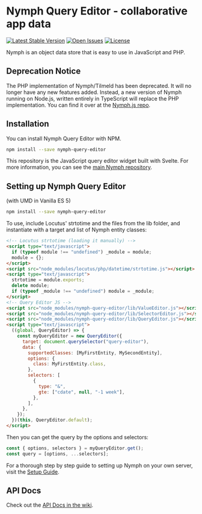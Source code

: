 # Nymph Query Editor - collaborative app data

[![Latest Stable Version](https://img.shields.io/npm/v/nymph-query-editor.svg)](https://www.npmjs.com/package/nymph-query-editor) [![Open Issues](https://img.shields.io/github/issues/sciactive/nymph-query-editor.svg)](https://github.com/sciactive/nymph-query-editor/issues) [![License](https://img.shields.io/github/license/sciactive/nymph-query-editor.svg)]()

Nymph is an object data store that is easy to use in JavaScript and PHP.

## Deprecation Notice

The PHP implementation of Nymph/Tilmeld has been deprecated. It will no longer have any new features added. Instead, a new version of Nymph running on Node.js, written entirely in TypeScript will replace the PHP implementation. You can find it over at the [Nymph.js repo](https://github.com/sciactive/nymphjs).

## Installation

You can install Nymph Query Editor with NPM.

```sh
npm install --save nymph-query-editor
```

This repository is the JavaScript query editor widget built with Svelte. For more information, you can see the [main Nymph repository](https://github.com/sciactive/nymph).

## Setting up Nymph Query Editor

(with UMD in Vanilla ES 5)

```sh
npm install --save nymph-query-editor
```

To use, include Locutus' strtotime and the files from the lib folder, and instantiate with a target and list of Nymph entity classes:

```html
<!-- Locutus strtotime (loading it manually) -->
<script type="text/javascript">
  if (typeof module !== "undefined") _module = module;
  module = {};
</script>
<script src="node_modules/locutus/php/datetime/strtotime.js"></script>
<script type="text/javascript">
  strtotime = module.exports;
  delete module;
  if (typeof _module !== "undefined") module = _module;
</script>
<!-- Query Editor JS -->
<script src="node_modules/nymph-query-editor/lib/ValueEditor.js"></script>
<script src="node_modules/nymph-query-editor/lib/SelectorEditor.js"></script>
<script src="node_modules/nymph-query-editor/lib/QueryEditor.js"></script>
<script type="text/javascript">
  ((global, QueryEditor) => {
    const myQueryEditor = new QueryEditor({
      target: document.querySelector("query-editor"),
      data: {
        supportedClasses: [MyFirstEntity, MySecondEntity],
        options: {
          class: MyFirstEntity.class,
        },
        selectors: [
          {
            type: "&",
            gte: ["cdate", null, "-1 week"],
          },
        ],
      },
    });
  })(this, QueryEditor.default);
</script>
```

Then you can get the query by the options and selectors:

```js
const { options, selectors } = myQueryEditor.get();
const query = [options, ...selectors];
```

For a thorough step by step guide to setting up Nymph on your own server, visit the [Setup Guide](https://github.com/sciactive/nymph/wiki/Setup-Guide).

## API Docs

Check out the [API Docs in the wiki](https://github.com/sciactive/nymph/wiki/API-Docs).
